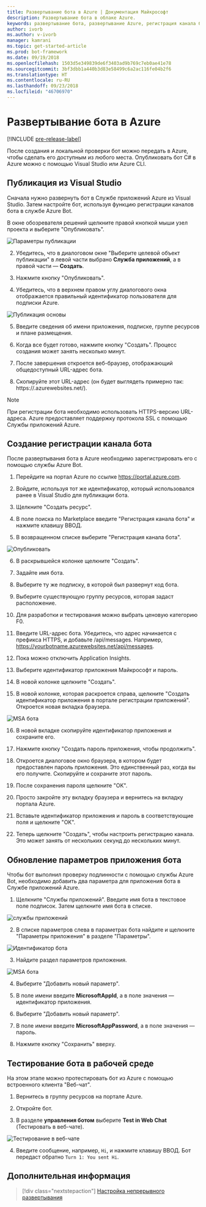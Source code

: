 ```yaml
---
title: Развертывание бота в Azure | Документация Майкрософт
description: Развертывание бота в облаке Azure.
keywords: развертывание бота, развертывание Azure, регистрация канала ботов, публикации Visual Studio
author: ivorb
ms.author: v-ivorb
manager: kamrani
ms.topic: get-started-article
ms.prod: bot-framework
ms.date: 09/19/2018
ms.openlocfilehash: 1503d5e349839de6f3403ad9b769c7eb0ae41e78
ms.sourcegitcommit: 3bf3dbb1a440b3d83e58499c6a2ac116fe04b2f6
ms.translationtype: HT
ms.contentlocale: ru-RU
ms.lasthandoff: 09/23/2018
ms.locfileid: "46706970"
---
```

# <a name="deploy-your-bot-to-azure"></a>Развертывание бота в Azure

[!INCLUDE [pre-release-label](./includes/pre-release-label.md)]

После создания и локальной проверки бот можно передать в Azure, чтобы сделать его доступным из любого места. Опубликовать бот C# в Azure можно с помощью Visual Studio или Azure CLI. 

## <a name="publish-from-visual-studio"></a>Публикация из Visual Studio
Сначала нужно развернуть бот в Службе приложений Azure из Visual Studio. Затем настройте бот, используя функцию регистрации каналов бота в службе Azure Bot.

В окне обозревателя решений щелкните правой кнопкой мыши узел проекта и выберите "Опубликовать".

![Параметры публикации](media/azure-bot-quickstarts/getting-started-publish-setting.png)

2. Убедитесь, что в диалоговом окне "Выберите целевой объект публикации" в левой части выбрано **Служба приложений**, а в правой части — **Создать**.

3. Нажмите кнопку "Опубликовать".

4. Убедитесь, что в верхнем правом углу диалогового окна отображается правильный идентификатор пользователя для подписки Azure.

![Публикация основы](media/azure-bot-quickstarts/getting-started-publish-main.png)

5. Введите сведения об имени приложения, подписке, группе ресурсов и плане размещения.

6. Когда все будет готово, нажмите кнопку "Создать". Процесс создания может занять несколько минут.

7. После завершения откроется веб-браузер, отображающий общедоступный URL-адрес бота.

8. Скопируйте этот URL-адрес (он будет выглядеть примерно так: https://<yourbotname>.azurewebsites.net/).

> [!NOTE] 
> При регистрации бота необходимо использовать HTTPS-версию URL-адреса. Azure предоставляет поддержку протокола SSL с помощью Службы приложений Azure.

## <a name="create-your-bot-channels-registration"></a>Создание регистрации канала бота
После развертывания бота в Azure необходимо зарегистрировать его с помощью службы Azure Bot.

1. Перейдите на портал Azure по ссылке https://portal.azure.com.

2. Войдите, используя тот же идентификатор, который использовался ранее в Visual Studio для публикации бота.

3. Щелкните "Создать ресурс".

4. В поле поиска по Marketplace введите "Регистрация канала бота" и нажмите клавишу ВВОД.

5. В возвращенном списке выберите "Регистрация канала бота".

![Опубликовать](media/azure-bot-quickstarts/getting-started-bot-registration.png)

6. В раскрывшейся колонке щелкните "Создать".

7. Задайте имя бота.

8. Выберите ту же подписку, в которой был развернут код бота.

9. Выберите существующую группу ресурсов, которая задаст расположение.

10. Для разработки и тестирования можно выбрать ценовую категорию F0.

11. Введите URL-адрес бота. Убедитесь, что адрес начинается с префикса HTTPS, и добавьте /api/messages. Например, https://yourbotname.azurewebsites.net/api/messages.

12. Пока можно отключить Application Insights.

13. Выберите идентификатор приложения Майкрософт и пароль.

14. В новой колонке щелкните "Создать".

15. В новой колонке, которая раскроется справа, щелкните "Создать идентификатор приложения в портале регистрации приложений". Откроется новая вкладка браузера.

![MSA бота](media/azure-bot-quickstarts/getting-started-msa.png)

16. В новой вкладке скопируйте идентификатор приложения и сохраните его. 

17. Нажмите кнопку "Создать пароль приложения, чтобы продолжить".

18. Откроется диалоговое окно браузера, в котором будет предоставлен пароль приложения. Это единственный раз, когда вы его получите. Скопируйте и сохраните этот пароль.

19. После сохранения пароля щелкните "OK".

20. Просто закройте эту вкладку браузера и вернитесь на вкладку портала Azure.

21. Вставьте идентификатор приложения и пароль в соответствующие поля и щелкните "OK".

22. Теперь щелкните "Создать", чтобы настроить регистрацию канала. Это может занять от нескольких секунд до нескольких минут.

## <a name="update-your-bots-application-settings"></a>Обновление параметров приложения бота
Чтобы бот выполнил проверку подлинности с помощью службы Azure Bot, необходимо добавить два параметра для приложения бота в Службе приложений Azure. 

1. Щелкните "Службы приложений". Введите имя бота в текстовое поле подписок. Затем щелкните имя бота в списке.

![службы приложений](media/azure-bot-quickstarts/getting-started-app-service.png)

2. В списке параметров слева в параметрах бота найдите и щелкните "Параметры приложения" в разделе "Параметры".

![Идентификатор бота](media/azure-bot-quickstarts/getting-started-app-settings-1.png)

3. Найдите раздел параметров приложения.

![MSA бота](media/azure-bot-quickstarts/getting-started-app-settings-2.png)

4. Выберите "Добавить новый параметр".

5. В поле имени введите **MicrosoftAppId**, а в поле значения — идентификатор приложения.

6. Выберите "Добавить новый параметр".

7. В поле имени введите **MicrosoftAppPassword**, а в поле значения — пароль.

8. Нажмите кнопку "Сохранить" вверху.

## <a name="test-your-bot-in-production"></a>Тестирование бота в рабочей среде
На этом этапе можно протестировать бот из Azure с помощью встроенного клиента "Веб-чат".

1. Вернитесь в группу ресурсов на портале Azure.

2. Откройте бот.

3. В разделе **управления ботом** выберите **Test in Web Chat** (Тестировать в веб-чате).

![Тестирование в веб-чате](media/azure-bot-quickstarts/getting-started-test-webchat.png)

4. Введите сообщение, например, `Hi`, и нажмите клавишу ВВОД. Бот передаст обратно `Turn 1: You sent Hi`.

## <a name="next-steps"></a>Дополнительная информация
> [!div class="nextstepaction"]
> [Настройка непрерывного развертывания](bot-service-build-continuous-deployment.md)
